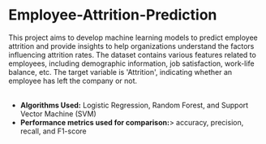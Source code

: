 # Employee-Attrition-Prediction
This project aims to develop machine learning models to predict employee attrition and provide insights to help organizations understand the factors influencing attrition rates. The dataset contains various features related to employees, including demographic information, job satisfaction, work-life balance, etc. The target variable is 'Attrition', indicating whether an employee has left the company or not.<br/><br/>
<ul>
  <li><b>Algorithms Used:</b> Logistic Regression, Random Forest, and Support Vector Machine (SVM) <br/></li>
  <li><b>Performance metrics used for comparison:</b>> accuracy, precision, recall, and F1-score</li>
</ul>
 
